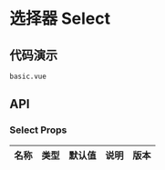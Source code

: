 # 选择器 Select


## 代码演示
```demo
basic.vue
```
## API

### Select Props
| 名称 | 类型 | 默认值 | 说明 | 版本 |
| --- | --- | --- | --- | --- |
